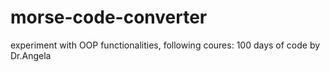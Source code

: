 # morse-code-converter
experiment with OOP functionalities, following coures: 100 days of code by Dr.Angela
